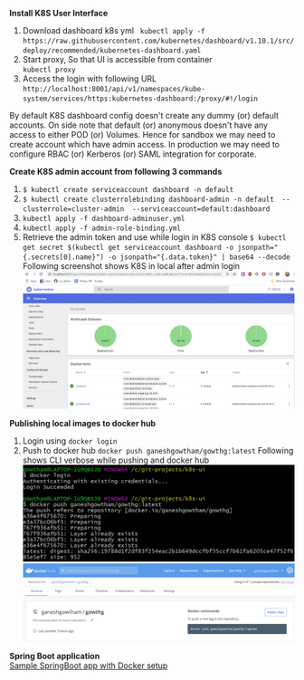 **Install K8S User Interface**  
  
 1. Download dashboard k8s yml `
kubectl apply -f https://raw.githubusercontent.com/kubernetes/dashboard/v1.10.1/src/deploy/recommended/kubernetes-dashboard.yaml`  
 2. Start proxy, So that UI is accessible from container  
`kubectl proxy ` 
  3. Access the login with following URL
`http://localhost:8001/api/v1/namespaces/kube-system/services/https:kubernetes-dashboard:/proxy/#!/login`  
  
By default K8S dashboard config doesn't create any dummy (or) default accounts. On side note that default (or) anonymous doesn't have any access to either POD (or) Volumes. Hence for sandbox we may need to create account which have admin access. In production we may need to configure RBAC (or) Kerberos (or) SAML integration for corporate. 
  
**Create K8S admin account from following 3 commands**  
1. `$ kubectl create serviceaccount dashboard -n default`
2. `$ kubectl create clusterrolebinding dashboard-admin -n default  --clusterrole=cluster-admin  --serviceaccount=default:dashboard ` 
3. `kubectl apply -f dashboard-adminuser.yml`
4. `kubectl apply -f admin-role-binding.yml`
5. Retrieve the admin token and use while login in K8S console `$ kubectl get secret $(kubectl get serviceaccount dashboard -o jsonpath="{.secrets[0].name}") -o jsonpath="{.data.token}" | base64 --decode`    
 Following screenshot shows K8S in local after admin login
 ![](/images/K8S-landingPage.JPG) 
  
**Publishing local images to docker hub**
1. Login using `docker login`
2. Push to docker hub `docker push ganeshgowtham/gowthg:latest`
Following shows CLI verbose while pushing and docker hub
![](/images/docker-push-cli.JPG)
![](/images/docker-push-hub.JPG)


**Spring Boot application**  
[Sample SpringBoot app with Docker setup](https://github.com/ganeshgowtham/Jaeger-springboot)